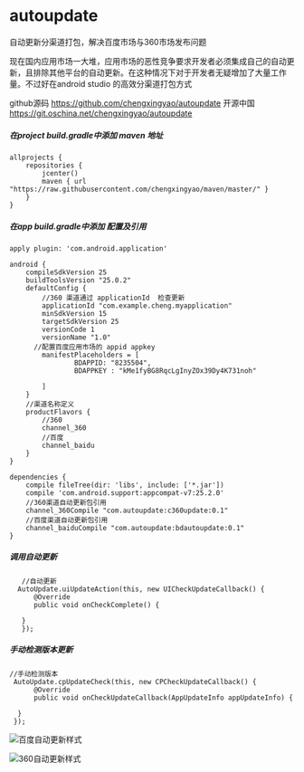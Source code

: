 # autoupdate
自动更新分渠道打包，解决百度市场与360市场发布问题

现在国内应用市场一大堆，应用市场的恶性竞争要求开发者必须集成自己的自动更新，且排除其他平台的自动更新。在这种情况下对于开发者无疑增加了大量工作量。不过好在android studio 的高效分渠道打包方式

github源码
https://github.com/chengxingyao/autoupdate
开源中国
https://git.oschina.net/chengxingyao/autoupdate

##### 在project build.gradle中添加 maven 地址
```
allprojects {
    repositories {
        jcenter()
        maven { url "https://raw.githubusercontent.com/chengxingyao/maven/master/" }
    }
}
```
##### 在app build.gradle中添加 配置及引用
```
apply plugin: 'com.android.application'

android {
    compileSdkVersion 25
    buildToolsVersion "25.0.2"
    defaultConfig {
        //360 渠道通过 applicationId  检查更新
        applicationId "com.example.cheng.myapplication"
        minSdkVersion 15
        targetSdkVersion 25
        versionCode 1
        versionName "1.0"
      //配置百度应用市场的 appid appkey
        manifestPlaceholders = [
                BDAPPID: "8235504",
                BDAPPKEY : "kMe1fyBG8RqcLgInyZOx39Dy4K731noh"

        ]
    } 
    //渠道名称定义
    productFlavors {
        //360
        channel_360
        //百度
        channel_baidu
    }
}

dependencies {
    compile fileTree(dir: 'libs', include: ['*.jar'])
    compile 'com.android.support:appcompat-v7:25.2.0'
    //360渠道自动更新包引用
    channel_360Compile "com.autoupdate:c360update:0.1"
    //百度渠道自动更新包引用
    channel_baiduCompile "com.autoupdate:bdautoupdate:0.1"
}

```
##### 调用自动更新
```
   //自动更新
  AutoUpdate.uiUpdateAction(this, new UICheckUpdateCallback() {
      @Override
      public void onCheckComplete() {

   }
   });
```
##### 手动检测版本更新
```
//手动检测版本
 AutoUpdate.cpUpdateCheck(this, new CPCheckUpdateCallback() {
      @Override
      public void onCheckUpdateCallback(AppUpdateInfo appUpdateInfo) {

  }
 });
```

![百度自动更新样式](http://upload-images.jianshu.io/upload_images/2937228-48bc937353fafea0.png?imageMogr2/auto-orient/strip%7CimageView2/2/w/300)


![360自动更新样式](http://upload-images.jianshu.io/upload_images/2937228-433b11390b418e69.png?imageMogr2/auto-orient/strip%7CimageView2/2/w/300)
